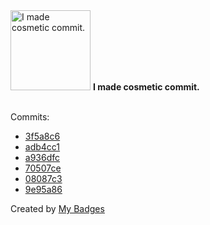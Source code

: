 <img src="https://my-badges.github.io/my-badges/cosmetic-commit.png" alt="I made cosmetic commit." title="I made cosmetic commit." width="128">
<strong>I made cosmetic commit.</strong>
<br><br>

Commits:

- <a href="https://github.com/mmichie/huachuca/commit/3f5a8c6762c6314c0e4dda607bd1cd9ea6fe94f6">3f5a8c6</a>
- <a href="https://github.com/mmichie/huachuca/commit/adb4cc1d0ee6c96efd4b2f3fe6c0d6f12f9bf62c">adb4cc1</a>
- <a href="https://github.com/mmichie/dotfiles/commit/a936dfc74f6afd6369a6adf4c43f54ba0d64ab6f">a936dfc</a>
- <a href="https://github.com/mmichie/dotfiles/commit/70507cedd1902478f3465d1c1b10038d54cda66f">70507ce</a>
- <a href="https://github.com/mmichie/dotfiles/commit/08087c31f98efe7c81e73777ac300ea627b43ec8">08087c3</a>
- <a href="https://github.com/mmichie/dotfiles/commit/9e95a86ce70e7854f6ae986cef3bba17dc391a63">9e95a86</a>


Created by <a href="https://github.com/my-badges/my-badges">My Badges</a>